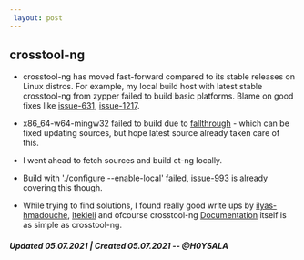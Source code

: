 ```yaml
---
 layout: post
---
```


## crosstool-ng

* crosstool-ng has moved fast-forward compared to its stable releases on Linux distros. For example, my local build host with latest stable crosstool-ng from zypper failed to build basic platforms. Blame on good fixes like  [issue-631](https://github.com/crosstool-ng/crosstool-ng/issues/631), [issue-1217](https://github.com/crosstool-ng/crosstool-ng/issues/1217). 

* x86_64-w64-mingw32 failed to build due to [fallthrough](https://gcc.gnu.org/onlinedocs/gcc/Statement-Attributes.html#:~:text=fallthrough) - which can be fixed updating sources, but hope latest source already taken care of this.

* I went ahead to fetch sources and build ct-ng locally. 

* Build with './configure --enable-local' failed, [issue-993](https://github.com/crosstool-ng/crosstool-ng/issues/993) is already covering this though.

* While trying to find solutions, I found really good write ups by [ilyas-hmadouche](https://ilyas-hamadouche.medium.com/creating-a-cross-platform-toolchain-for-raspberry-pi-4-5c626d908b9d), [ltekieli](https://ltekieli.com/using-crosstool-ng-to-generate-a-gcc-toolchain/) and ofcourse crosstool-ng [Documentation](https://crosstool-ng.github.io/docs/) itself is as simple as crosstool-ng.


##### Updated 05.07.2021 | Created 05.07.2021 -- @H0YSALA

